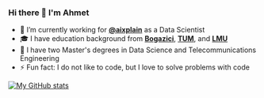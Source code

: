 ### Hi there 👋  I'm Ahmet

<!--
**ahmetgunduz/ahmetgunduz** is a ✨ _special_ ✨ repository because its `README.md` (this file) appears on your GitHub profile.

Here are some ideas to get you started:

- 🔭 I’m currently working on ...
- 🌱 I’m currently learning ...
- 👯 I’m looking to collaborate on ...
- 🤔 I’m looking for help with ...
- 💬 Ask me about ...
- 📫 How to reach me: ...
- 😄 Pronouns: ...
- ⚡ Fun fact: ...
-->

- 🔭 I’m currently working for [**@aixplain**](https://aixplain.com) as a Data Scientist
- 🎓 I have education background from [**Bogazici**](https://www.boun.edu.tr/en), [**TUM**](https://www.tum.de/en/), and [**LMU**](https://www.lmu.de/en/)
- 📜 I have two Master's degrees in Data Science and Telecommunications Engineering
- ⚡ Fun fact: I do not like to code, but I love to solve problems with code


[![My GitHub stats](https://github-readme-stats.vercel.app/api?username=ahmetgunduz&count_private=true&show_icons=true)](https://github.com/anuraghazra/github-readme-stats)
